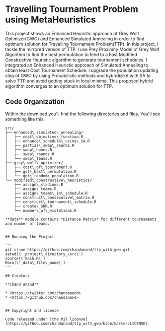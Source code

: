 # Travelling Tournament Problem using MetaHeuristics 

This project shows an Enhanced Heuristic approach of Grey Wolf Optimizer(GWO) and Enhanced Simulated Annealing in order to find optimum solution for Travelling Tournament Problem(TTP). In this project, I tackle the mirrored version of TTP. I use Prey Proximity Model of Grey Wolf Algorithm to find the best permutation to feed to a Fast Modified Constructive Heuristic algorithm to generate tournament schedules. I integrated an Enhanced Heuristic approach of Simulated Annealing to obtain least Cost Tournament Schedule. I upgrade the population updating step of GWO by using Probabilistic methods and hybridize it with SA to solve TTP and avoid getting stuck in local minima. This proposed hybrid algorithm converges to an optimum solution for TTP.


## Code Organization

Within the download you'll find the following directories and files. You'll see something like this:

```
src/
├── enhanced\_simulated\_annealing/
│   ├── cost\_objective\_function.R
│   ├── enhance\_schedule\_using\_SA.R
│   ├── partial\_swap\_rounds.R
│   ├── swap\_homes.R
│   ├── swap\_rounds.R
│   └── swap\_teams.R
├── grey\_wolf\_optimizer/
│   ├── cost\_of\_tournament.R
│   ├── get\_best\_permutation.R
│   └── get\_random\_population.R
└── modified\_constructive\_heuristics/
    ├── assign\_stadiums.R
    ├── assign\_teams.R
    ├── assign\_teams\_in\_schedule.R
    ├── construct\_consecutive\_matrix.R
    ├── construct\_tournament\_schedule.R
    ├── create\_SRR.R
    └── number\_of\_violations.R

**data** module contains *Distance Matrix* for different tournaments and number of teams.


## Running the Project

'''
git clone https://github.com/chandanand/ttp_with_gwo.git
setwd(\'_project\_directory_/src\')
source(\'main.R\')
Main(\'_data\_file\_name\')
'''

## Creators

**Chand Anand**

* <https://twitter.com/chandanand>
* <https://github.com/chandanand>


## Copyright and license

Code released under [the MIT license](https://github.com/chandanand/ttp_with_gwo/blob/master/LICENSE).
